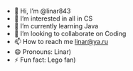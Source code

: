 - 👋 Hi, I’m @linar843
- 👀 I’m interested in all in CS
- 🌱 I’m currently learning Java
- 💞️ I’m looking to collaborate on Coding
- 📫 How to reach me linar@ya.ru
- 😄 Pronouns: Linar)
- ⚡ Fun fact: Lego fan)

<!---
linar843/linar843 is a ✨ special ✨ repository because its `README.md` (this file) appears on your GitHub profile.
You can click the Preview link to take a look at your changes.
--->
